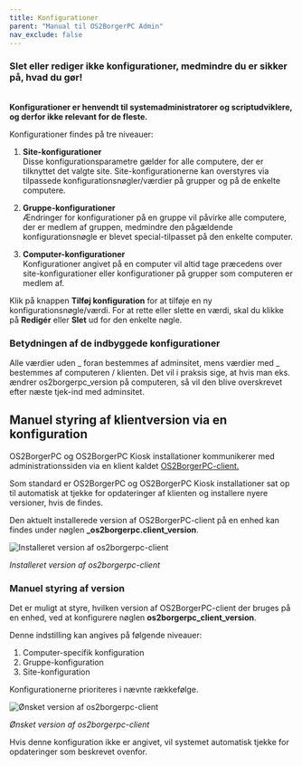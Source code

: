```yaml
---
title: Konfigurationer
parent: "Manual til OS2BorgerPC Admin"
nav_exclude: false
---
```



### Slet eller rediger ikke konfigurationer, medmindre du er sikker på, hvad du gør!
\
**Konfigurationer er henvendt til systemadministratorer og scriptudviklere, og derfor ikke relevant for de fleste.**


Konfigurationer findes på tre niveauer:

1. **Site-konfigurationer**\
Disse konfigurationsparametre gælder for alle computere, der er tilknyttet det valgte site.
Site-konfigurationerne kan overstyres via tilpassede konfigurationsnøgler/værdier på grupper og på de enkelte computere.

2. **Gruppe-konfigurationer**\
Ændringer for konfigurationer på en gruppe vil påvirke alle computere, der er medlem af gruppen, medmindre den pågældende konfigurationsnøgle er blevet special-tilpasset på den enkelte computer.

3. **Computer-konfigurationer**\
Konfigurationer angivet på en computer vil altid tage præcedens over site-konfigurationer eller konfigurationer på grupper som computeren er medlem af.

Klik på knappen **Tilføj konfiguration** for at tilføje en ny konfigurationsnøgle/værdi.
For at rette eller slette en værdi, skal du klikke på **Redigér** eller **Slet** ud for den enkelte nøgle.

### Betydningen af de indbyggede konfigurationer
Alle værdier uden _ foran bestemmes af adminsitet, mens værdier med _ bestemmes af computeren / klienten.
Det vil i praksis sige, at hvis man eks. ændrer os2borgerpc_version på computeren, så vil den blive overskrevet efter næste tjek-ind med adminsitet.

## Manuel styring af klientversion via en konfiguration

OS2BorgerPC og OS2BorgerPC Kiosk installationer kommunikerer med administrationssiden via en klient kaldet <a href="https://github.com/os2borgerpc/os2borgerpc-client" target="_blank" rel="noopener">OS2BorgerPC-client.</a>

Som standard er OS2BorgerPC og OS2BorgerPC Kiosk installationer sat op til automatisk at tjekke for opdateringer af klienten og installere nyere versioner, hvis de findes.

Den aktuelt installerede version af OS2BorgerPC-client på en enhed kan findes under nøglen **_os2borgerpc.client_version**.

![Installeret version af os2borgerpc-client](https://github.com/user-attachments/assets/34215b53-fbab-4de0-9644-bf2a4c49b772)

*Installeret version af os2borgerpc-client*


### Manuel styring af version
Det er muligt at styre, hvilken version af OS2BorgerPC-client der bruges på en enhed, ved at konfigurere nøglen **os2borgerpc_client_version**.

Denne indstilling kan angives på følgende niveauer:

1. Computer-specifik konfiguration
2. Gruppe-konfiguration
3. Site-konfiguration

Konfigurationerne prioriteres i nævnte rækkefølge.

![Ønsket version af os2borgerpc-client](https://github.com/user-attachments/assets/20dba683-19e7-4565-a46f-5f63d3431f2f)

*Ønsket version af os2borgerpc-client*

Hvis denne konfiguration ikke er angivet, vil systemet automatisk tjekke for opdateringer som beskrevet ovenfor.

